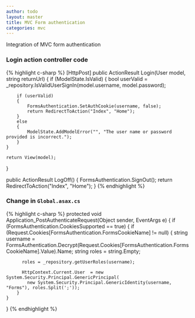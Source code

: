 ```yaml
---
author: todo
layout: master
title: MVC Form authentication
categories: mvc
---
```


Integration of MVC form authentication

### Login action controller code

{% highlight c-sharp %}
[HttpPost]
public ActionResult Login(User model, string returnUrl)
{
    if (ModelState.IsValid)
    {
        bool userValid = _repository.IsValidUserSignIn(model.username, model.password);
        
        if (userValid)
        {
            FormsAuthentication.SetAuthCookie(username, false);
            return RedirectToAction("Index", "Home");
        }
        else
        {
            ModelState.AddModelError("", "The user name or password provided is incorrect.");
        }
    }

    return View(model);
}

public ActionResult LogOff()
{
    FormsAuthentication.SignOut();
    return RedirectToAction("Index", "Home");
}
{% endhighlight %}

### Change in `Global.asax.cs`
{% highlight c-sharp %}
protected void Application_PostAuthenticateRequest(Object sender, EventArgs e)
{
    if (FormsAuthentication.CookiesSupported == true)
    {
        if (Request.Cookies[FormsAuthentication.FormsCookieName] != null)
        {
          string username = FormsAuthentication.Decrypt(Request.Cookies[FormsAuthentication.FormsCookieName].Value).Name;
          string roles = string.Empty;
          
          roles = _repository.getUserRoles(username);

          HttpContext.Current.User  = new System.Security.Principal.GenericPrincipal(
            new System.Security.Principal.GenericIdentity(username, "Forms"), roles.Split(';'));
        }
    }
} 
{% endhighlight %}
